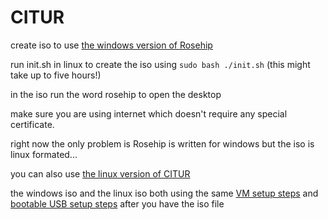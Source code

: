 # CITUR
create iso to use [the windows version of Rosehip](https://github.com/donno2048/Rosehip)

run init.sh in linux to create the iso using `sudo bash ./init.sh` (this might take up to five hours!)

in the iso run the word rosehip to open the desktop

make sure you are using internet which doesn't require any special certificate.

right now the only problem is Rosehip is written for windows but the iso is linux formated...

you can also use [the linux version of CITUR](https://github.com/donno2048/CITUR-L)

the windows iso and the linux iso both using the same [VM setup steps](https://gist.github.com/donno2048/2fb40cc45e742a03feddb957896bfdb6) and [bootable USB setup steps](https://gist.github.com/donno2048/eb2144ad6afb82f65d1cd08a876179c8) after you have the iso file
